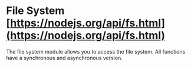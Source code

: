 # File System [https://nodejs.org/api/fs.html](https://nodejs.org/api/fs.html)

The file system module allows you to access the file system. All functions have a synchronous and asynchronous version.
